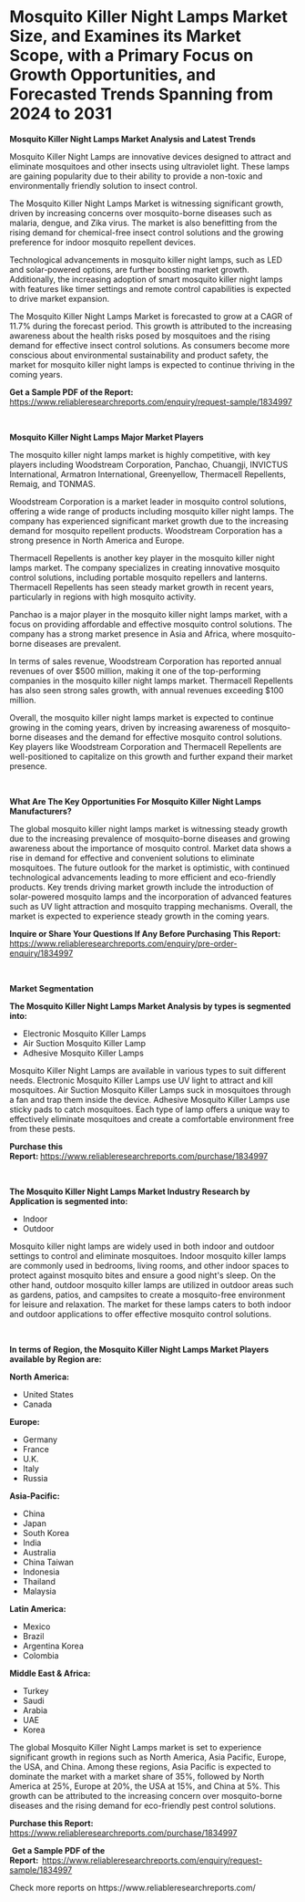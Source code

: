 <p><h1>Mosquito Killer Night Lamps Market Size, and Examines its Market Scope, with a Primary Focus on Growth Opportunities, and Forecasted Trends Spanning from 2024 to 2031</h1></p><p><strong>Mosquito Killer Night Lamps Market Analysis and Latest Trends</strong></p>
<p><p>Mosquito Killer Night Lamps are innovative devices designed to attract and eliminate mosquitoes and other insects using ultraviolet light. These lamps are gaining popularity due to their ability to provide a non-toxic and environmentally friendly solution to insect control.</p><p>The Mosquito Killer Night Lamps Market is witnessing significant growth, driven by increasing concerns over mosquito-borne diseases such as malaria, dengue, and Zika virus. The market is also benefitting from the rising demand for chemical-free insect control solutions and the growing preference for indoor mosquito repellent devices.</p><p>Technological advancements in mosquito killer night lamps, such as LED and solar-powered options, are further boosting market growth. Additionally, the increasing adoption of smart mosquito killer night lamps with features like timer settings and remote control capabilities is expected to drive market expansion.</p><p>The Mosquito Killer Night Lamps Market is forecasted to grow at a CAGR of 11.7% during the forecast period. This growth is attributed to the increasing awareness about the health risks posed by mosquitoes and the rising demand for effective insect control solutions. As consumers become more conscious about environmental sustainability and product safety, the market for mosquito killer night lamps is expected to continue thriving in the coming years.</p></p>
<p><strong>Get a Sample PDF of the Report:&nbsp;</strong> <a href="https://www.reliableresearchreports.com/enquiry/request-sample/1834997">https://www.reliableresearchreports.com/enquiry/request-sample/1834997</a></p>
<p>&nbsp;</p>
<p><strong>Mosquito Killer Night Lamps Major Market Players</strong></p>
<p><p>The mosquito killer night lamps market is highly competitive, with key players including Woodstream Corporation, Panchao, Chuangji, INVICTUS International, Armatron International, Greenyellow, Thermacell Repellents, Remaig, and TONMAS. </p><p>Woodstream Corporation is a market leader in mosquito control solutions, offering a wide range of products including mosquito killer night lamps. The company has experienced significant market growth due to the increasing demand for mosquito repellent products. Woodstream Corporation has a strong presence in North America and Europe.</p><p>Thermacell Repellents is another key player in the mosquito killer night lamps market. The company specializes in creating innovative mosquito control solutions, including portable mosquito repellers and lanterns. Thermacell Repellents has seen steady market growth in recent years, particularly in regions with high mosquito activity.</p><p>Panchao is a major player in the mosquito killer night lamps market, with a focus on providing affordable and effective mosquito control solutions. The company has a strong market presence in Asia and Africa, where mosquito-borne diseases are prevalent.</p><p>In terms of sales revenue, Woodstream Corporation has reported annual revenues of over $500 million, making it one of the top-performing companies in the mosquito killer night lamps market. Thermacell Repellents has also seen strong sales growth, with annual revenues exceeding $100 million.</p><p>Overall, the mosquito killer night lamps market is expected to continue growing in the coming years, driven by increasing awareness of mosquito-borne diseases and the demand for effective mosquito control solutions. Key players like Woodstream Corporation and Thermacell Repellents are well-positioned to capitalize on this growth and further expand their market presence.</p></p>
<p>&nbsp;</p>
<p><strong>What Are The Key Opportunities For Mosquito Killer Night Lamps Manufacturers?</strong></p>
<p><p>The global mosquito killer night lamps market is witnessing steady growth due to the increasing prevalence of mosquito-borne diseases and growing awareness about the importance of mosquito control. Market data shows a rise in demand for effective and convenient solutions to eliminate mosquitoes. The future outlook for the market is optimistic, with continued technological advancements leading to more efficient and eco-friendly products. Key trends driving market growth include the introduction of solar-powered mosquito lamps and the incorporation of advanced features such as UV light attraction and mosquito trapping mechanisms. Overall, the market is expected to experience steady growth in the coming years.</p></p>
<p><strong>Inquire or Share Your Questions If Any Before Purchasing This Report:</strong> <a href="https://www.reliableresearchreports.com/enquiry/pre-order-enquiry/1834997">https://www.reliableresearchreports.com/enquiry/pre-order-enquiry/1834997</a></p>
<p>&nbsp;</p>
<p><strong>Market Segmentation</strong></p>
<p><strong>The Mosquito Killer Night Lamps Market Analysis by types is segmented into:</strong></p>
<p><ul><li>Electronic Mosquito Killer Lamps</li><li>Air Suction Mosquito Killer Lamp</li><li>Adhesive Mosquito Killer Lamps</li></ul></p>
<p><p>Mosquito Killer Night Lamps are available in various types to suit different needs. Electronic Mosquito Killer Lamps use UV light to attract and kill mosquitoes. Air Suction Mosquito Killer Lamps suck in mosquitoes through a fan and trap them inside the device. Adhesive Mosquito Killer Lamps use sticky pads to catch mosquitoes. Each type of lamp offers a unique way to effectively eliminate mosquitoes and create a comfortable environment free from these pests.</p></p>
<p><strong>Purchase this Report:&nbsp;</strong><a href="https://www.reliableresearchreports.com/purchase/1834997">https://www.reliableresearchreports.com/purchase/1834997</a></p>
<p>&nbsp;</p>
<p><strong>The Mosquito Killer Night Lamps Market Industry Research by Application is segmented into:</strong></p>
<p><ul><li>Indoor</li><li>Outdoor</li></ul></p>
<p><p>Mosquito killer night lamps are widely used in both indoor and outdoor settings to control and eliminate mosquitoes. Indoor mosquito killer lamps are commonly used in bedrooms, living rooms, and other indoor spaces to protect against mosquito bites and ensure a good night's sleep. On the other hand, outdoor mosquito killer lamps are utilized in outdoor areas such as gardens, patios, and campsites to create a mosquito-free environment for leisure and relaxation. The market for these lamps caters to both indoor and outdoor applications to offer effective mosquito control solutions.</p></p>
<p>&nbsp;</p>
<p><strong>In terms of Region, the Mosquito Killer Night Lamps Market Players available by Region are:</strong></p>
<p>
    <p> <strong> North America: </strong>
        <ul>
            <li>United States</li>
            <li>Canada</li>
        </ul>
        </p> 
    <p> <strong> Europe: </strong>
        <ul>
            <li>Germany</li>
            <li>France</li>
            <li>U.K.</li>
            <li>Italy</li>
            <li>Russia</li>
        </ul>
        </p> 
    <p> <strong> Asia-Pacific: </strong>
        <ul>
            <li>China</li>
            <li>Japan</li>
            <li>South Korea</li>
            <li>India</li>
            <li>Australia</li>
            <li>China Taiwan</li>
            <li>Indonesia</li>
            <li>Thailand</li>
            <li>Malaysia</li>
        </ul>
        </p> 
    <p> <strong> Latin America: </strong>
        <ul>
            <li>Mexico</li>
            <li>Brazil</li>
            <li>Argentina Korea</li>
            <li>Colombia</li>
        </ul>
        </p> 
    <p> <strong> Middle East & Africa: </strong>
        <ul>
            <li>Turkey</li>
            <li>Saudi</li>
            <li>Arabia</li>
            <li>UAE</li>
            <li>Korea</li>
        </ul>
    </p>
    </p>
<p><p>The global Mosquito Killer Night Lamps market is set to experience significant growth in regions such as North America, Asia Pacific, Europe, the USA, and China. Among these regions, Asia Pacific is expected to dominate the market with a market share of 35%, followed by North America at 25%, Europe at 20%, the USA at 15%, and China at 5%. This growth can be attributed to the increasing concern over mosquito-borne diseases and the rising demand for eco-friendly pest control solutions.</p></p>
<p><strong>Purchase this Report: </strong><a href="https://www.reliableresearchreports.com/purchase/1834997">https://www.reliableresearchreports.com/purchase/1834997</a></p>
<p>&nbsp;<strong>Get a Sample PDF of the Report:&nbsp;&nbsp;</strong><a href="https://www.reliableresearchreports.com/enquiry/request-sample/1834997">https://www.reliableresearchreports.com/enquiry/request-sample/1834997</a></p>
<p><strong></strong></p>
<p>Check more reports on https://www.reliableresearchreports.com/</p>